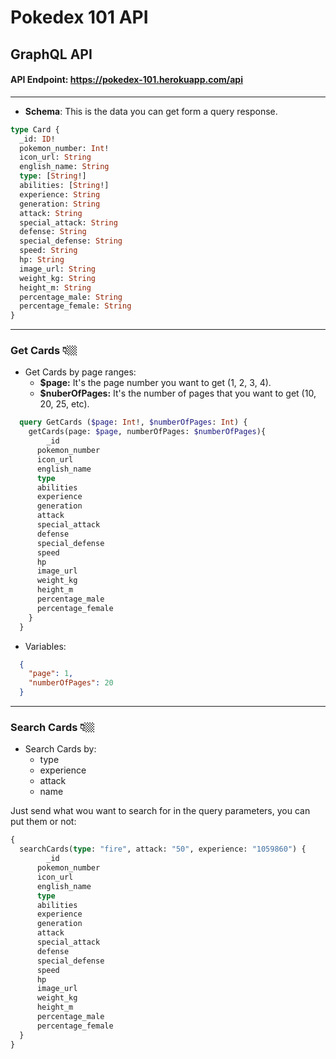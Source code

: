 # Pokedex 101 API

## **GraphQL API**

#### API Endpoint: https://pokedex-101.herokuapp.com/api

---

- **Schema**:
  This is the data you can get form a query response.

```GraphQL
type Card {
  _id: ID!
  pokemon_number: Int!
  icon_url: String
  english_name: String
  type: [String!]
  abilities: [String!]
  experience: String
  generation: String
  attack: String
  special_attack: String
  defense: String
  special_defense: String
  speed: String
  hp: String
  image_url: String
  weight_kg: String
  height_m: String
  percentage_male: String
  percentage_female: String
}
```

---

### Get Cards 👇🏼

- Get Cards by page ranges:
  - **\$page:** It's the page number you want to get (1, 2, 3, 4).
  - **\$nuberOfPages:** It's the number of pages that you want to get (10, 20, 25, etc).

```GraphQL
  query GetCards ($page: Int!, $numberOfPages: Int) {
    getCards(page: $page, numberOfPages: $numberOfPages){
    	_id
      pokemon_number
      icon_url
      english_name
      type
      abilities
      experience
      generation
      attack
      special_attack
      defense
      special_defense
      speed
      hp
      image_url
      weight_kg
      height_m
      percentage_male
      percentage_female
    }
  }
```

- Variables:

```JSON
  {
    "page": 1,
    "numberOfPages": 20
  }
```

---

### Search Cards 👇🏼

- Search Cards by:
  - type
  - experience
  - attack
  - name

Just send what wou want to search for in the query parameters, you can put them or not:

```GraphQL
{
  searchCards(type: "fire", attack: "50", experience: "1059860") {
    	_id
      pokemon_number
      icon_url
      english_name
      type
      abilities
      experience
      generation
      attack
      special_attack
      defense
      special_defense
      speed
      hp
      image_url
      weight_kg
      height_m
      percentage_male
      percentage_female
  }
}
```
